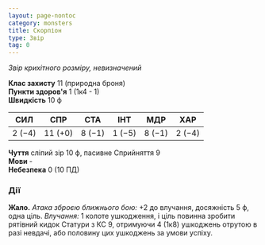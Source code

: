 ```yaml
---
layout: page-nontoc
category: monsters
title: Скорпіон
type: Звір
tag: 0
---
```


_Звір крихітного розміру, невизначений_

**Клас захисту** 11 (природна броня)    
**Пункти здоров'я** 1 (1к4 - 1)    
**Швидкість** 10 ф

| СИЛ    | СПР     | СТА    | ІНТ    | МДР    | ХАР    |
| ------ | ------- | ------ | ------ | ------ | ------ |
| 2 (−4) | 11 (+0) | 8 (−1) | 1 (−5) | 8 (−1) | 2 (−4) |

**Чуття** сліпий зір 10 ф, пасивне Сприйняття 9    
**Мови** -    
**Небезпека** 0 (10 ПД)

### Дії
**Жало.** _Атака зброєю ближнього бою:_ +2 до влучання, досяжність 5 ф, одна ціль. _Влучання:_ 1 колоте ушкодження, і ціль повинна зробити рятівний кидок Статури з КС 9, отримуючи 4 (1к8) ушкоджень отрутою в разі невдачі, або половину цих ушкоджень за умови успіху. 